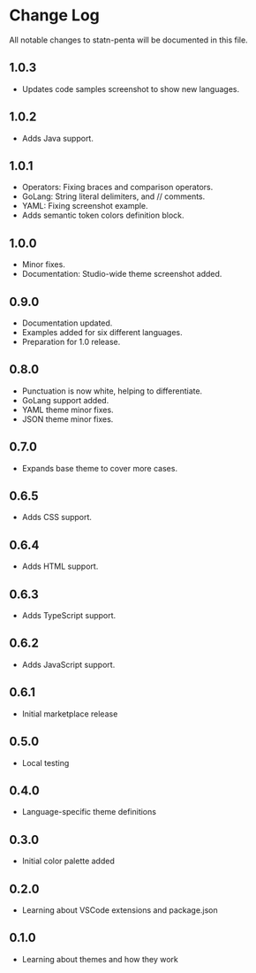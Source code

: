# Change Log

All notable changes to statn-penta will be documented in this file.

## 1.0.3

- Updates code samples screenshot to show new languages.

## 1.0.2

- Adds Java support.

## 1.0.1

- Operators: Fixing braces and comparison operators.
- GoLang: String literal delimiters, and // comments.
- YAML: Fixing screenshot example.
- Adds semantic token colors definition block.

## 1.0.0

- Minor fixes.
- Documentation: Studio-wide theme screenshot added.

## 0.9.0

- Documentation updated.
- Examples added for six different languages.
- Preparation for 1.0 release.

## 0.8.0

- Punctuation is now white, helping to differentiate.
- GoLang support added.
- YAML theme minor fixes.
- JSON theme minor fixes.

## 0.7.0

- Expands base theme to cover more cases.

## 0.6.5

- Adds CSS support.

## 0.6.4

- Adds HTML support.

## 0.6.3

- Adds TypeScript support.

## 0.6.2

- Adds JavaScript support.

## 0.6.1

- Initial marketplace release

## 0.5.0

- Local testing

## 0.4.0

- Language-specific theme definitions

## 0.3.0

- Initial color palette added

## 0.2.0

- Learning about VSCode extensions and package.json

## 0.1.0

- Learning about themes and how they work